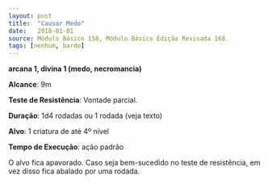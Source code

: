 ```yaml
---
layout: post
title:  "Causar Medo"
date:   2018-01-01
source: Módulo Básico 158, Módulo Básico Edição Revisada 168.
tags: [nenhum, bardo]
---
```


**arcana 1, divina 1 (medo, necromancia)**

**Alcance**: 9m

**Teste de Resistência**: Vontade parcial.

**Duração**: 1d4 rodadas ou 1 rodada (veja texto)

**Alvo**: 1 criatura de até 4º nível

**Tempo de Execução**: ação padrão

O alvo fica apavorado. Caso seja bem-sucedido no teste de resistência, em vez disso fica abalado por uma rodada.

